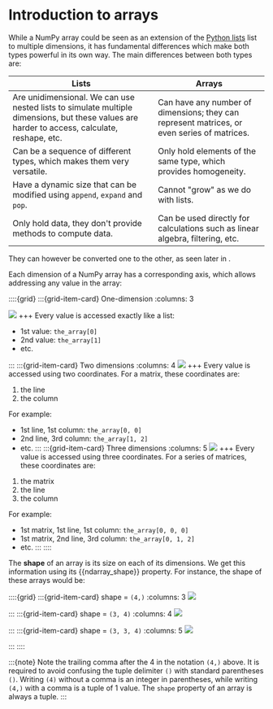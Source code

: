 # Introduction to arrays

While a NumPy array could be seen as an extension of the [Python lists](python_lists.md) list to multiple dimensions, it has fundamental differences which make both types powerful in its own way. The main differences between both types are:

| Lists                                                                                                                                        | Arrays                                                                                      |
| -------------------------------------------------------------------------------------------------------------------------------------------- | ------------------------------------------------------------------------------------------- |
| Are unidimensional. We can use nested lists to simulate multiple dimensions, but these values are harder to access, calculate, reshape, etc. | Can have any number of dimensions; they can represent matrices, or even series of matrices. | 
| Can be a sequence of different types, which makes them very versatile.                                                                       | Only hold elements of the same type, which provides homogeneity.                            |
| Have a dynamic size that can be modified using `append`, `expand` and `pop`.                                                                 | Cannot "grow" as we do with lists.                                                          |
| Only hold data, they don't provide methods to compute data.                                                                                  | Can be used directly for calculations such as linear algebra, filtering, etc.               |

They can however be converted one to the other, as seen later in [](numpy_ndarray_creating_from_lists.md).

Each dimension of a NumPy array has a corresponding axis, which allows addressing any value in the array:

::::{grid}
:::{grid-item-card} One-dimension
:columns: 3

![](_static/images/fig_array_1d.png)
+++
Every value is accessed exactly like a list:

- 1st value: `the_array[0]`
- 2nd value: `the_array[1]`
- etc.

:::
:::{grid-item-card} Two dimensions
:columns: 4
![](_static/images/fig_array_2d.png)
+++
Every value is accessed using two coordinates. For a matrix, these coordinates are:

1. the line
2. the column

For example: 

- 1st line, 1st column: `the_array[0, 0]`
- 2nd line, 3rd column: `the_array[1, 2]`
- etc.
:::
:::{grid-item-card} Three dimensions
:columns: 5
![](_static/images/array_3d.png)
+++
Every value is accessed using three coordinates. For a series of matrices, these coordinates are:

1. the matrix
1. the line
2. the column

For example: 

- 1st matrix, 1st line, 1st column: `the_array[0, 0, 0]`
- 1st matrix, 2nd line, 3rd column: `the_array[0, 1, 2]`
- etc.
:::
::::

The **shape** of an array is its size on each of its dimensions. We get this information using its {{ndarray_shape}} property. For instance, the shape of these arrays would be:

::::{grid}
:::{grid-item-card} shape = `(4,)`
:columns: 3
![](_static/images/fig_array_1d.png)

:::
:::{grid-item-card} shape = `(3, 4)`
:columns: 4
![](_static/images/fig_array_2d.png)

:::
:::{grid-item-card} shape = `(3, 3, 4)`
:columns: 5
![](_static/images/array_3d.png)

:::
::::


:::{note}
Note the trailing comma after the 4 in the notation `(4,)` above. It is required to avoid confusing the tuple delimiter `()` with standard parentheses `()`. Writing `(4)` without a comma is an integer in parentheses, while writing `(4,)` with a comma is a tuple of 1 value. The `shape` property of an array is always a tuple.
:::
